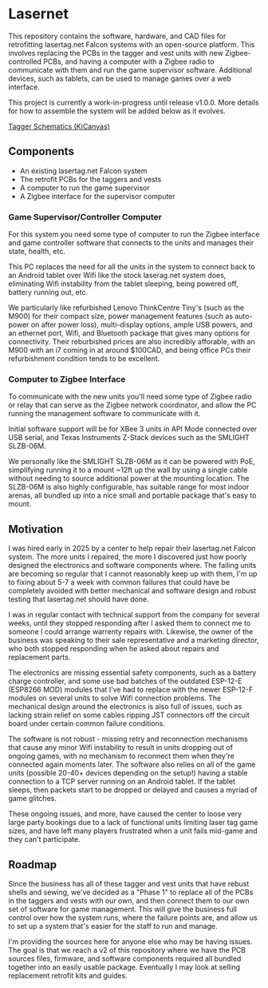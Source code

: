 # Lasernet

This repository contains the software, hardware, and CAD files for retrofitting lasertag.net Falcon systems with an open-source platform. This involves replacing the PCBs in the tagger and vest units with new Zigbee-controlled PCBs, and having a computer with a Zigbee radio to communicate with them and run the game supervisor software. Additional devices, such as tablets, can be used to manage games over a web interface.

This project is currently a work-in-progress until release v1.0.0. More details for how to assemble the system will be added below as it evolves.

[Tagger Schematics (KiCanvas)](https://kicanvas.org/?github=https%3A%2F%2Fgithub.com%2Fnorthernpaws%2Flasernet%2Fblob%2Fmain%2Ftagger%2Fhardware%2Ftagger.kicad_pro)

## Components

 - An existing lasertag.net Falcon system
 - The retrofit PCBs for the taggers and vests
 - A computer to run the game supervisor
 - A Zigbee interface for the supervisor computer

### Game Supervisor/Controller Computer

For this system you need some type of computer to run the Zigbee interface and game controller software that connects to the units and manages their state, health, etc.

This PC replaces the need for all the units in the system to connect back to an Android tablet over Wifi like the stock laserag.net system does, eliminating Wifi instability from the tablet sleeping, being powered off, battery running out, etc.

We particularly like refurbished Lenovo ThinkCentre Tiny's (such as the M900) for their compact size, power management features (such as auto-power on after power loss), multi-display options, ample USB powers, and an ethernet port, Wifi, and Bluetooth package that gives many options for connectivity. Their reburbished prices are also incredibly afforable, with an M900 with an i7 coming in at around $100CAD, and being office PCs their refurbishment condition tends to be excellent.

### Computer to Zigbee Interface

To communicate with the new units you'll need some type of Zigbee radio or relay that can serve as the Zigbee network coordinator, and allow the PC running the management software to communicate with it. 

Initial software support will be for XBee 3 units in API Mode connected over USB serial, and Texas Instruments Z-Stack devices such as the SMLIGHT SLZB-06M.

We personally like the SMLIGHT SLZB-06M as it can be powered with PoE, simplifying running it to a mount ~12ft up the wall by using a single cable without needing to source additional power at the mounting location. The SLZB-06M is also highly configurable, has suitable range for most indoor arenas, all bundled up into a nice small and portable package that's easy to mount.

## Motivation

I was hired early in 2025 by a center to help repair their lasertag.net Falcon system. The more units I repaired, the more I discovered just how poorly designed the electronics and software components where. The failing units are becoming so regular that I cannot reasonably keep up with them, I'm up to fixing about 5-7 a week with common failures that could have be completely avoided with better mechanical and software design and robust testing that lasertag.net should have done.

I was in regular contact with technical support from the company for several weeks, until they stopped responding after I asked them to connect me to someone I could arrange warrenty repairs with. Likewise, the owner of the business was speaking to their sale representative and a marketing director, who both stopped responding when he asked about repairs and replacement parts. 

The electronics are missing essential safety components, such as a battery charge controller, and some use bad batches of the outdated ESP-12-E (ESP8266 MOD) modules that I've had to replace with the newer ESP-12-F modules on several units to solve Wifi connection problems. The mechanical design around the electronics is also full of issues, such as lacking strain relief on some cables ripping JST connectors off the circuit board under certain common failure conditions.

The software is not robust - missing retry and reconnection mechanisms that cause any minor Wifi instability to result in units dropping out of ongoing games, with no mechanism to reconnect them when they're connected again moments later. The software also relies on all of the game units (possible 20-40+ devices depending on the setup!) having a stable connection to a TCP server running on an Android tablet. If the tablet sleeps, then packets start to be dropped or delayed and causes a myriad of game glitches.

These ongoing issues, and more, have caused the center to loose very large party bookings due to a lack of functional units limiting laser tag game sizes, and have left many players frustrated when a unit fails mid-game and they can't participate.

## Roadmap

Since the business has all of these tagger and vest units that have rebust shells and sewing, we've decided as a "Phase 1" to replace all of the PCBs in the taggers and vests with our own, and then connect them to our own set of software for game management. This will give the business full control over how the system runs, where the failure points are, and allow us to set up a system that's easier for the staff to run and manage.

I'm providing the sources here for anyone else who may be having issues. The goal is that we reach a v2 of this repository where we have the PCB sources files, firmware, and software components required all bundled together into an easily usable package. Eventually I may look at selling replacement retrofit kits and guides.


